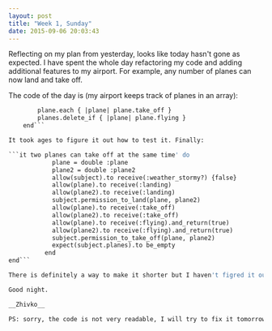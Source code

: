 ```yaml
---
layout: post
title: "Week 1, Sunday"
date: 2015-09-06 20:03:43
---
```


Reflecting on my plan from yesterday, looks like today hasn't gone as expected. I have spent the whole day refactoring my code and adding additional features to my airport. For example,
any number of planes can now land and take off.

The code of the day is (my airport keeps track of planes in an array):

``` def plane_took_off(*plane)
        plane.each { |plane| plane.take_off }
        planes.delete_if { |plane| plane.flying }
    end```

It took ages to figure it out how to test it. Finally:

```it two planes can take off at the same time' do
            plane = double :plane
            plane2 = double :plane2
            allow(subject).to receive(:weather_stormy?) {false}
            allow(plane).to receive(:landing)
            allow(plane2).to receive(:landing)
            subject.permission_to_land(plane, plane2)
            allow(plane).to receive(:take_off)
            allow(plane2).to receive(:take_off)
            allow(plane).to receive(:flying).and_return(true)
            allow(plane2).to receive(:flying).and_return(true)
            subject.permission_to_take_off(plane, plane2)
            expect(subject.planes).to be_empty
          end
end```

There is definitely a way to make it shorter but I haven't figred it out yet. This is all for today.

Good night.

__Zhivko__

PS: sorry, the code is not very readable, I will try to fix it tomorrow.
